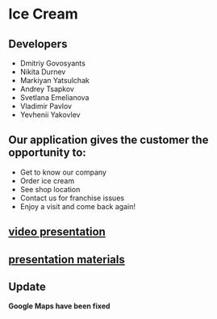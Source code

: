 # Ice Cream

## Developers

- Dmitriy Govosyants
- Nikita Durnev
- Markiyan Yatsulchak
- Andrey Tsapkov
- Svetlana Emelianova
- Vladimir Pavlov
- Yevhenii Yakovlev

## Our application gives the customer the opportunity to:

 - Get to know our company
 - Order ice cream
 - See shop location
 - Contact us for franchise issues
 - Enjoy a visit and come back again!

## [video presentation](https://drive.google.com/file/d/1-Pwj0071AltTa2DzQ21zaor8QIgs1Hdy/view?usp=sharing)

## [presentation materials](https://docs.google.com/presentation/d/1g1nURTAZ0esjt--8bVqXmEtM0_XjAj1QnE2SbhjSyDQ/edit#slide=id.gd455bd16ee_0_139)

## Update

**Google Maps have been fixed**
